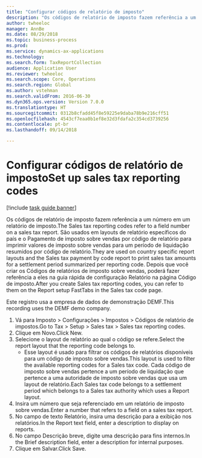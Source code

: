 ```yaml
--- 
title: "Configurar códigos de relatório de imposto"
description: "Os códigos de relatório de imposto fazem referência a um número em um relatório de imposto."
author: twheeloc
manager: AnnBe
ms.date: 08/29/2018
ms.topic: business-process
ms.prod: 
ms.service: dynamics-ax-applications
ms.technology: 
ms.search.form: TaxReportCollection
audience: Application User
ms.reviewer: twheeloc
ms.search.scope: Core, Operations
ms.search.region: Global
ms.author: vstehman
ms.search.validFrom: 2016-06-30
ms.dyn365.ops.version: Version 7.0.0
ms.translationtype: HT
ms.sourcegitcommit: 0312b8cfadd45f8e59225e9daba78b9e216cff51
ms.openlocfilehash: 4543cf7eaa0b1ef8e32d3fdafa2c354cd3739256
ms.contentlocale: pt-br
ms.lasthandoff: 09/14/2018

---
```

# <a name="set-up-sales-tax-reporting-codes"></a><span data-ttu-id="bf622-103">Configurar códigos de relatório de imposto</span><span class="sxs-lookup"><span data-stu-id="bf622-103">Set up sales tax reporting codes</span></span>

[!include [task guide banner](../../includes/task-guide-banner.md)]

<span data-ttu-id="bf622-104">Os códigos de relatório de imposto fazem referência a um número em um relatório de imposto.</span><span class="sxs-lookup"><span data-stu-id="bf622-104">The Sales tax reporting codes refer to a field number on a sales tax report.</span></span> <span data-ttu-id="bf622-105">São usados em layouts de relatório específicos do país e o Pagamento de imposto sobre vendas por código de relatório para imprimir valores de imposto sobre vendas para um período de liquidação resumidos por código de relatório.</span><span class="sxs-lookup"><span data-stu-id="bf622-105">They are used on country specific report layouts and the Sales tax payment by code report to print sales tax amounts for a settlement period summarized per reporting code.</span></span> <span data-ttu-id="bf622-106">Depois que você criar os Códigos de relatórios de imposto sobre vendas, poderá fazer referência a eles na guia rápida de configuração Relatório na página Código de imposto.</span><span class="sxs-lookup"><span data-stu-id="bf622-106">After you create Sales tax reporting codes, you can refer to them on the Report setup FastTabs in the Sales tax code page.</span></span> 

<span data-ttu-id="bf622-107">Este registro usa a empresa de dados de demonstração DEMF.</span><span class="sxs-lookup"><span data-stu-id="bf622-107">This recording uses the DEMF demo company.</span></span>



1. <span data-ttu-id="bf622-108">Vá para Imposto > Configurações > Impostos > Códigos de relatório de impostos.</span><span class="sxs-lookup"><span data-stu-id="bf622-108">Go to Tax > Setup > Sales tax > Sales tax reporting codes.</span></span>
2. <span data-ttu-id="bf622-109">Clique em Novo.</span><span class="sxs-lookup"><span data-stu-id="bf622-109">Click New.</span></span>
3. <span data-ttu-id="bf622-110">Selecione o layout de relatório ao qual o código se refere.</span><span class="sxs-lookup"><span data-stu-id="bf622-110">Select the report layout that the reporting code belongs to.</span></span>
    * <span data-ttu-id="bf622-111">Esse layout é usado para filtrar os códigos de relatórios disponíveis para um código de imposto sobre vendas.</span><span class="sxs-lookup"><span data-stu-id="bf622-111">This layout is used to filter the available reporting codes for a Sales tax code.</span></span> <span data-ttu-id="bf622-112">Cada código de imposto sobre vendas pertence a um período de liquidação que pertence a uma autoridade de imposto sobre vendas que usa um layout de relatório.</span><span class="sxs-lookup"><span data-stu-id="bf622-112">Each Sales tax code belongs to a settlement period which belongs to a Sales tax authority which uses a Report layout.</span></span>  
4. <span data-ttu-id="bf622-113">Insira um número que seja referenciado em um relatório de imposto sobre vendas.</span><span class="sxs-lookup"><span data-stu-id="bf622-113">Enter a number that refers to a field on a sales tax report.</span></span>
5. <span data-ttu-id="bf622-114">No campo de texto Relatório, insira uma descrição para a exibição nos relatórios.</span><span class="sxs-lookup"><span data-stu-id="bf622-114">In the Report text field, enter a description to display on reports.</span></span>
6. <span data-ttu-id="bf622-115">No campo Descrição breve, digite uma descrição para fins internos.</span><span class="sxs-lookup"><span data-stu-id="bf622-115">In the Brief description field, enter a description for internal purposes.</span></span>
7. <span data-ttu-id="bf622-116">Clique em Salvar.</span><span class="sxs-lookup"><span data-stu-id="bf622-116">Click Save.</span></span>


